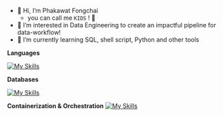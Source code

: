 - 👋 Hi, I’m Phakawat Fongchai
  - you can call me `KIDS` ! 👻
- 👀 I’m interested in Data Engineering to create an impactful pipeline for data-workflow!
- 🌱 I’m currently learning SQL, shell script, Python and other tools 

**Languages**

[![My Skills](https://skills.thijs.gg/icons?i=py,r,bash&theme=light)](https://skills.thijs.gg)

**Databases**

[![My Skills](https://skills.thijs.gg/icons?i=mysql,mongodb,gcp&theme=light)](https://skills.thijs.gg)

**Containerization & Orchestration**
[![My Skills](https://skills.thijs.gg/icons?i=docker,airflow&theme=light)](https://skills.thijs.gg)
